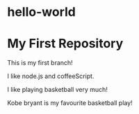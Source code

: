 # hello-world
My First Repository
==========================
This is my first branch!

I like node.js and coffeeScript.

I like playing basketball very much!

Kobe bryant is my favourite basketball play!
